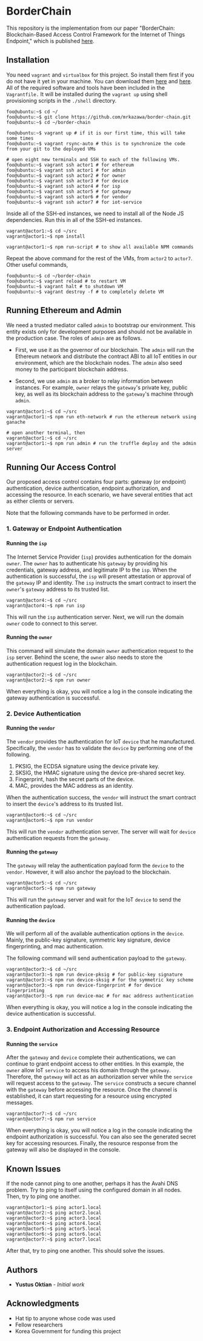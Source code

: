 # BorderChain #

This repository is the implementation from our paper "BorderChain: Blockchain-Based Access Control Framework for the Internet of Things Endpoint," which is published [here]().

## Installation ##

You need `vagrant` and `virtualbox` for this project.
So install them first if you do not have it yet in your machine.
You can download them [here](https://www.vagrantup.com/downloads.html) and [here](https://www.virtualbox.org/wiki/Downloads).
All of the required software and tools have been included in the `Vagrantfile.`
It will be installed during the `vagrant up` using shell provisioning scripts in the `./shell` directory.

```console
foo@ubuntu:~$ cd ~/
foo@ubuntu:~$ git clone https://github.com/mrkazawa/border-chain.git
foo@ubuntu:~$ cd ~/border-chain

foo@ubuntu:~$ vagrant up # if it is our first time, this will take some times
foo@ubuntu:~$ vagrant rsync-auto # this is to synchronize the code from your git to the deployed VMs

# open eight new terminals and SSH to each of the following VMs.
foo@ubuntu:~$ vagrant ssh actor1 # for ethereum
foo@ubuntu:~$ vagrant ssh actor1 # for admin
foo@ubuntu:~$ vagrant ssh actor2 # for owner
foo@ubuntu:~$ vagrant ssh actor3 # for device
foo@ubuntu:~$ vagrant ssh actor4 # for isp
foo@ubuntu:~$ vagrant ssh actor5 # for gateway
foo@ubuntu:~$ vagrant ssh actor6 # for vendor
foo@ubuntu:~$ vagrant ssh actor7 # for iot-service
```

Inside all of the SSH-ed instances, we need to install all of the Node JS dependencies.
Run this in all of the SSH-ed instances.

```console
vagrant@actor1:~$ cd ~/src
vagrant@actor1:~$ npm install

vagrant@actor1:~$ npm run-script # to show all available NPM commands
```

Repeat the above command for the rest of the VMs, from `actor2` to `actor7`.
Other useful commands,

```console
foo@ubuntu:~$ cd ~/border-chain
foo@ubuntu:~$ vagrant reload # to restart VM
foo@ubuntu:~$ vagrant halt # to shutdown VM
foo@ubuntu:~$ vagrant destroy -f # to completely delete VM
```

## Running Ethereum and Admin ##

We need a trusted mediator called `admin` to bootstrap our environment.
This entity exists only for development purposes and should not be available in the production case.
The roles of `admin` are as follows.

- First, we use it as the governor of our blockchain.
The `admin` will run the Ethereum network and distribute the contract ABI to all IoT entities in our environment, which are the blockchain nodes.
The `admin` also seed money to the participant blockchain address.

- Second, we use `admin` as a broker to relay information between instances.
For example, `owner` relays the `gateway`'s private key, public key, as well as its blockchain address to the `gateway`'s machine through `admin`.

```console
vagrant@actor1:~$ cd ~/src
vagrant@actor1:~$ npm run eth-network # run the ethereum network using ganache

# open another terminal, then
vagrant@actor1:~$ cd ~/src
vagrant@actor1:~$ npm run admin # run the truffle deploy and the admin server
```

## Running Our Access Control ##

Our proposed access control contains four parts: gateway (or endpoint) authentication, device authentication, endpoint authorization, and accessing the resource.
In each scenario, we have several entities that act as either clients or servers.

Note that the following commands have to be performed in order.

### 1. Gateway or Endpoint Authentication ###

#### Running the `isp` ####

The Internet Service Provider (`isp`) provides authentication for the domain `owner`.
The `owner` has to authenticate his `gateway` by providing his credentials, gateway address, and legitimate IP to the `isp`.
When the authentication is successful, the `isp` will present attestation or approval of the `gateway` IP and identity.
The `isp` instructs the smart contract to insert the `owner`'s `gateway` address to its trusted list.

```console
vagrant@actor4:~$ cd ~/src
vagrant@actor4:~$ npm run isp
```

This will run the `isp` authentication server.
Next, we will run the domain `owner` code to connect to this server.

#### Running the `owner` ####

This command will simulate the domain `owner` authentication request to the `isp` server.
Behind the scene, the `owner` also needs to store the authentication request log in the blockchain.

```console
vagrant@actor2:~$ cd ~/src
vagrant@actor2:~$ npm run owner
```

When everything is okay, you will notice a log in the console indicating the gateway authentication is successful.

### 2. Device Authentication ###

#### Running the `vendor` ####

The `vendor` provides the authentication for IoT `device` that he manufactured.
Specifically, the `vendor` has to validate the `device` by performing one of the following.

1. PKSIG, the ECDSA signature using the device private key.
2. SKSIG, the HMAC signature using the device pre-shared secret key.
3. Fingerprint, hash the secret parts of the device.
4. MAC, provides the MAC address as an identity.

When the authentication success, the `vendor` will instruct the smart contract to insert the `device`'s address to its trusted list.

```console
vagrant@actor6:~$ cd ~/src
vagrant@actor6:~$ npm run vendor
```

This will run the `vendor` authentication server.
The server will wait for `device` authentication requests from the `gateway`.

#### Running the `gateway` ####

The `gateway` will relay the authentication payload form the `device` to the `vendor`.
However, it will also anchor the payload to the blockchain.

```console
vagrant@actor5:~$ cd ~/src
vagrant@actor5:~$ npm run gateway
```

This will run the `gateway` server and wait for the IoT `device` to send the authentication payload.

#### Running the `device` ####

We will perform all of the available authentication options in the `device`.
Mainly, the public-key signature, symmetric key signature, device fingerprinting, and mac authentication.

The following command will send authentication payload to the `gateway`.

```console
vagrant@actor3:~$ cd ~/src
vagrant@actor3:~$ npm run device-pksig # for public-key signature
vagrant@actor3:~$ npm run device-sksig # for the symmetric key scheme
vagrant@actor3:~$ npm run device-fingerprint # for device fingerprinting
vagrant@actor3:~$ npm run device-mac # for mac address authentication
```

When everything is okay, you will notice a log in the console indicating the device authentication is successful.

### 3. Endpoint Authorization and Accessing Resource ###

#### Running the `service` ####

After the `gateway` and `device` complete their authentications, we can continue to grant endpoint access to other entities.
In this example, the `owner` allow IoT `service` to access his domain through the `gateway`.
Therefore, the `gateway` will act as an authorization server while the `service` will request access to the `gateway`.
The `service` constructs a secure channel with the `gateway` before accessing the resource.
Once the channel is established, it can start requesting for a resource using encrypted messages.

```console
vagrant@actor7:~$ cd ~/src
vagrant@actor7:~$ npm run service
```

When everything is okay, you will notice a log in the console indicating the endpoint authorization is successful.
You can also see the generated secret key for accessing resources.
Finally, the resource response from the gateway will also be displayed in the console.

## Known Issues ##

If the node cannot ping to one another, perhaps it has the Avahi DNS problem.
Try to ping to itself using the configured domain in all nodes.
Then, try to ping one another.

```console
vagrant@actor1:~$ ping actor1.local
vagrant@actor2:~$ ping actor2.local
vagrant@actor3:~$ ping actor3.local
vagrant@actor4:~$ ping actor4.local
vagrant@actor5:~$ ping actor5.local
vagrant@actor6:~$ ping actor6.local
vagrant@actor7:~$ ping actor7.local
```

After that, try to ping one another.
This should solve the issues.

## Authors ##

- **Yustus Oktian** - *Initial work*

## Acknowledgments ##

- Hat tip to anyone whose code was used
- Fellow researchers
- Korea Government for funding this project
